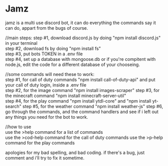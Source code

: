 # Jamz
jamz is a multi use discord bot, it can do everything the commands say it can do, appart from the bugs of course. 

//main steps:
step #1, download discord.js by doing "npm install discord.js" in your terminal       
step #2, download fs by doing "npm install fs"  
step #3, put bots TOKEN in a .env file  
step #4, set up a database with mongoose.db or if you're compitent with node.js, edit the code for a different database of your chooseing.  

//some commands will need these to work:  
step #1, for call of duty commands "npm install call-of-duty-api" and put your call of duty login, inside a .env file         
step #2, for the image command "npm install images-scraper" 
step #3, for the minecraft command "npm install minecraft-server-util"  
step #4, for the play command "npm install ytdl-core" and "npm install yt-search" 
step #5, for the weather command "npm install weather-js"
step #6, go through the commands, and the command handlers and see if i left out any things you need for the bot to work.   

//how to use  
use the >help command for a list of commands  
use the >cod-help command for the call of duty commands 
use the >p-help command for the play commands 

apologies for my bad spelling, and bad coding. if there's a bug, just comment and i'll try to fix it sometime.  
